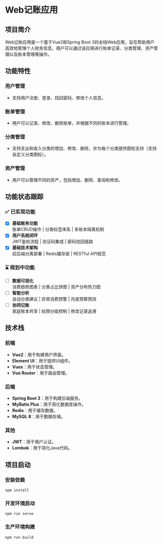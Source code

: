 # Web记账应用

## 项目简介
Web记账应用是一个基于Vue2和Spring Boot 3的全栈Web应用，旨在帮助用户高效地管理个人财务信息。用户可以通过该应用进行账单记录、分类管理、资产管理以及账本管理等操作。

## 功能特性
### 用户管理
- 支持用户注册、登录、找回密码、修改个人信息。

### 账单管理
- 用户可以记录、修改、删除账单，并根据不同的账本进行管理。

### 分类管理
- 支持支出和收入分类的增加、修改、删除，并为每个分类提供图标支持（支持自定义分类图标）。

### 资产管理
- 用户可以管理不同的资产，包括增加、删除、查询和修改。

## 功能状态跟踪

### ✅ 已实现功能
- [x] **基础账务功能**  
  账单CRUD操作 | 分类标签体系 | 多账本隔离机制
- [x] **用户系统闭环**  
  JWT鉴权流程 | 验证码集成 | 密码找回链路
- [x] **基础技术架构**  
  前后端分离部署 | Redis缓存层 | RESTful API规范

### ⌛ 规划中功能
- [ ] **数据可视化**  
  消费趋势图表 | 分类占比饼图 | 资产分布热力图
- [ ] **智能分析**  
  自动分类建议 | 异常消费预警 | 月度预算预测
- [ ] **协同记账**  
  家庭账本共享 | 权限分级控制 | 修改记录追溯

## 技术栈

### 前端
- **Vue2**：用于构建用户界面。
- **Element UI**：用于提供UI组件。
- **Vuex**：用于状态管理。
- **Vue Router**：用于路由管理。

### 后端
- **Spring Boot 3**：用于构建后端服务。
- **MyBatis Plus**：用于简化数据库操作。
- **Redis**：用于缓存数据。
- **MySQL 8**：用于数据存储。

### 其他
- **JWT**：用于用户认证。
- **Lombok**：用于简化Java代码。

## 项目启动

### 安装依赖
`npm install`

### 开发环境启动
`npm run serve`

### 生产环境构建
`npm run build`
